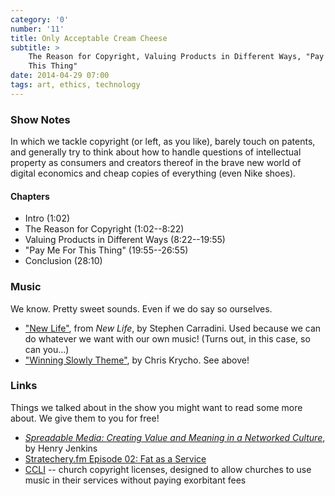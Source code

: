 ```yaml
---
category: '0'
number: '11'
title: Only Acceptable Cream Cheese
subtitle: >
    The Reason for Copyright, Valuing Products in Different Ways, "Pay Me For
    This Thing"
date: 2014-04-29 07:00
tags: art, ethics, technology
---
```


### Show Notes

In which we tackle copyright (or left, as you like), barely touch on patents,
and generally try to think about how to handle questions of intellectual
property as consumers and creators thereof in the brave new world of digital
economics and cheap copies of everything (even Nike shoes).

#### Chapters

  - Intro (1:02)
  - The Reason for Copyright (1:02--8:22)
  - Valuing Products in Different Ways (8:22--19:55)
  - "Pay Me For This Thing" (19:55--26:55)
  - Conclusion (28:10)

### Music

We know. Pretty sweet sounds. Even if we do say so ourselves.

  - ["New Life"](//themidnightsons.bandcamp.com), from _New Life_, by
    Stephen Carradini. Used because we can do whatever we want with our own
    music! (Turns out, in this case, so can you...)
  - ["Winning Slowly Theme"](//soundcloud.com/chriskrycho/winning-slowly),
    by Chris Krycho. See above!

### Links

Things we talked about in the show you might want to read some more about. We
give them to you for free!

  - [_Spreadable Media: Creating Value and Meaning in a Networked Culture_][hj], by
    Henry Jenkins
  - [Stratechery.fm Episode 02: Fat as a Service][fat]
  - [CCLI] -- church copyright licenses, designed to allow churches to use music
    in their services without paying exorbitant fees

[hj]: //www.amazon.com/Spreadable-Media-Creating-Networked-Postmillennial/dp/0814743501/
[fat]: //stratechery.fm/episode-002-fat-as-a-service-faas/
[CCLI]: //us.ccli.com/licenses-and-services/church-copyright-license/
